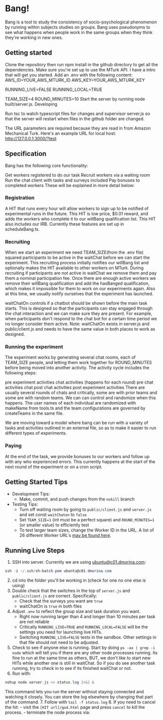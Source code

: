 # Bang!

Bang is a tool to study the consistency of socio-psychological phenomenon by running within subjects studies on groups. Bang uses pseudonyms to see what happens when people work in the same groups when they think they're working in new ones.

## Getting started

Clone the repository then run npm install in the github directory to get all the dependencies.
Make sure you're set up to use the MTurk API. I have a intro that will get you started.
Add an .env with the following content:
AWS_ID=YOUR_AWS_MTURK_ID
AWS_KEY=YOUR_AWS_MTURK_KEY

RUNNING_LIVE=FALSE
RUNNING_LOCAL=TRUE

TEAM_SIZE=4
ROUND_MINUTES=10
Start the server by running node built/server.js.
Developing

Run tsc to watch typescript files for changes and supervisor server.js so that the server will restart when files in the github folder are changed.

The URL parameters are required because they are read in from Amazon Mechanical Turk. Here's an example URL for local host: http://127.0.0.1:3000/?test

## Specification

Bang has the following core functionality:

Get workers registered to do our task
Recruit workers via a waiting room
Run the chat client with tasks and surveys included
Pay bonuses to completed workers
These will be explained in more detail below:

### Registration

A HIT that runs every hour will allow workers to sign up to be notified of experimental runs in the future. This HIT is low price, $0.01 reward, and adds the workers who complete it to our willBang qualification list. This HIT also includes our IRB. Currently these features are set up in scheduleBang.ts.

### Recruiting

When we start an experiment we need TEAM_SIZE(from the .env file) squared participants to be active in the waitChat before we can start the experiment. This recruiting process initially notifies our willBang list and optionally makes the HIT available to other workers on MTurk. During recruiting if participants are not active in waitChat we remove them and pay them a nominal participation fee. Once there are enough active workers we remove their willBang qualification and add the hasBanged qualification, which makes it impossible for them to work on our experiments again. Also at this time, we usually notify ourselves that the experiment has launched.

waitChatOn controls if a chatbot should be shown before the main task starts. This is designed so that the participants can stay engaged through the chat interaction and we can make sure they are present. For example, when participants don't respond to the chat bot for a certain time period we no longer consider them active. Note: waitChatOn exists in server.js and public/client.js and needs to have the same value in both places to work as designed.

### Running the experiment

The experiment works by generating several chat rooms, each of TEAM_SIZE people, and letting them work together for ROUND_MINUTES before being moved into another activity. The activity cycle includes the following steps:

pre experiment activities
chat activities (happens for each round)
pre chat activities
chat
post chat activities
post experiment activities
There are usually several rounds of chats and critically, some are with prior teams and some are with random teams. We can can control and randomize when this happens. The user names of each individual are randomized with makeName from tools.ts and the team configurations are governed by createTeams in the same file.

We are moving toward a model where bang can be run with a variety of tasks and activities outlined in an external file, so as to make it easier to run different types of experiments.

### Paying

At the end of the task, we provide bonuses to our workers and follow up with any who experienced errors. This currently happens at the start of the next round of the experiment or on a cron script.


## Getting Started Tips

- Development Tips:
  - Make, commit, and push changes from the `nokill` branch
- Testing Tips:
  - Turn off waiting room by going to `public/client.js` and `server.js` and set const `waitChaton` to `false`
  - Set `TEAM_SIZE=1` (int must be a perfect square) and `ROUND_MINUTES=1` (or smaller value) to efficiently test
  - To test larger team sizes, change the Worker ID in the URL. A list of 26 different Worker URL's [may be found here](https://docs.google.com/document/d/e/2PACX-1vRKrF6XJ-LUGyuumUiAyXc2mLOwPdhivliMadUKXqK_a92_vmV_9jaBxhtst3BSqK_BdtCdlZHd5VfC/pub).

## Running Live Steps
1. SSH into server. Currently we are using ubuntu@c01.dmorina.com: 
  ```PowerShell
  ssh -i ~/.ssh/sh-batch.pem ubuntu@c01.dmorina.com
  ```
2. cd into the folder you'll be working in (check for one no one else is using)
3. Double check that the switches in the top of `server.js` and `public/client.js` are correct. Specifically:
    - Check that the surveys you want are `true`
    - waitChatOn is `true` in both files
4. Adjust `.env` to reflect the group size and task duration you want.
    - Right now running larger than 4 and longer than 10 minutes per task are not reliable
    - Critically `RUNNING_LIVE=TRUE` and `RUNNING_LOCAL=FALSE` will be the settings you need for launching live HITs.
    - Switching `RUNNING_LIVE=FALSE` tests in the sandbox. Other settings in that file should not need to be adjusted.
5. Check to see if anyone else is running. Start by doing `ps -ax | grep -i node` which will tell you if there are any other node processes running. Its fine to run at the same time as others, BUT, we don't like to start new HITs while another one is still in waitChat. So if you do see another task running, try to check in to see if its finished waitChat or not.
6. Run with:
```PowerShell
nohup node server.js >> status.log 2>&1 &
```
This command lets you run the server without staying connected and watching it closely.  You can store the log elsewhere by changing that part of the command.
7. Follow with `tail -f status.log`
8. If you need to cancel the hit:
    - visit the `[HIT url]/god.html` page and press `cancel` to kill the process.
    - terminate the node process via: 
